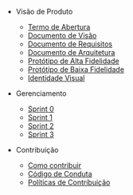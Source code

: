 - Visão de Produto
  - [Termo de Abertura](.Docs/Termo_de_abertura.md)
  - [Documento de Visão](.Docs/Documento_de_visao.md)
  - [Documento de Requisitos](.Docs/Documento_de_requisitos.md)
  - [Documento de Arquitetura](.Docs/Documento_de_arquitetura.md)
  - [Protótipo de Alta Fidelidade](.Docs/Prototipo_de_alta_fidelidade.md)
  - [Protótipo de Baixa Fidelidade](.Docs/Prototipo_de_baixa_fidelidade.md)
  - [Identidade Visual](.Docs/Guia_de_estilo.md)

- Gerenciamento
  - [Sprint 0](#)
  - [Sprint 1](.Sprints/Sprint%201/Sprint1.md)
  - [Sprint 2](.Sprints/Sprint%202/Sprint2.md)
  - [Sprint 3](.Sprints/Sprint%203/Sprint3.md)

- Contribuição
  - [Como contribuir](.Docs/Como_contribuir.md)
  - [Código de Conduta](.Docs/Codigo_de_conduta.md)
  - [Políticas de Contribuição](#)

